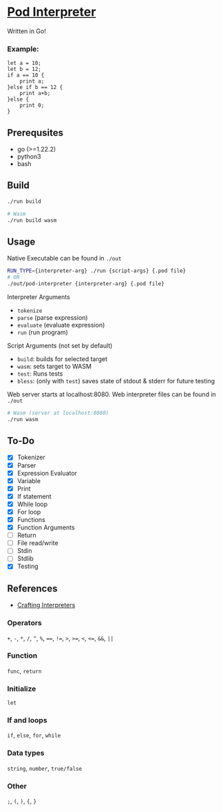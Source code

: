# [Pod Interpreter](https://pyr0de.github.io/pod-interpreter/)
Written in Go!
### Example:
```
let a = 10;
let b = 12;
if a == 10 {
    print a;
}else if b == 12 {
    print a+b;
}else {
    print 0;
}

```

## Prerequsites
- go (>=1.22.2)
- python3
- bash

## Build
```sh
./run build
```
```sh
# Wasm
./run build wasm
```

## Usage
Native Executable can be found in `./out`
```sh
RUN_TYPE={interpreter-arg} ./run {script-args} {.pod file} 
# OR
./out/pod-interpreter {interpreter-arg} {.pod file}
```
Interpreter Arguments
- `tokenize`
- `parse` (parse expression)
- `evaluate` (evaluate expression)
- `run` (run program)

Script Arguments (not set by default)
- `build`: builds for selected target
- `wasm`: sets target to WASM
- `test`: Runs tests
- `bless`: (only with `test`) saves state of stdout & stderr for future testing

Web server starts at localhost:8080. Web interpreter files can be found in `./out`
```sh
# Wasm (server at localhost:8080)
./run wasm
```

## To-Do
- [X] Tokenizer
- [X] Parser
- [X] Expression Evaluator
- [X] Variable
- [X] Print
- [X] If statement
- [X] While loop
- [X] For loop
- [X] Functions
- [X] Function Arguments
- [ ] Return
- [ ] File read/write
- [ ] Stdin
- [ ] Stdlib
- [X] Testing

## References
- [Crafting Interpreters](https://craftinginterpreters.com/)

### Operators
`+`, `-`, `*`, `/`, `^`, `%`, `==`, `!=`, `>`, `>=`, `<`, `<=`, `&&`, `||`
### Function
`func`, `return`
### Initialize
`let`
### If and loops
`if`, `else`, `for`, `while`
### Data types
`string`, `number`, `true/false`
### Other
`;`, `(`, `)`, `{`, `}`
